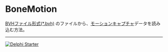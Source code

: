 # BoneMotion
[BVHファイル形式(*.bvh)](https://www.wikiwand.com/en/Biovision_Hierarchy) のファイルから、[モーションキャプチャ](https://www.wikiwand.com/ja/%E3%83%A2%E3%83%BC%E3%82%B7%E3%83%A7%E3%83%B3%E3%82%AD%E3%83%A3%E3%83%97%E3%83%81%E3%83%A3)データを読み込む方法。

----

[![Delphi Starter](http://img.en25.com/EloquaImages/clients/Embarcadero/%7B063f1eec-64a6-4c19-840f-9b59d407c914%7D_dx-starter-bn159.png)](https://www.embarcadero.com/jp/products/delphi/starter)
